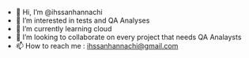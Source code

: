 - 👋 Hi, I’m @ihssanhannachi
- 👀 I’m interested in tests and QA Analyses
- 🌱 I’m currently learning cloud
- 💞️ I’m looking to collaborate on every project that needs QA Analaysts
- 📫 How to reach me : ihssanhannachi@gmail.com

<!---
ihssanhannachi/ihssanhannachi is a ✨ special ✨ repository because its `README.md` (this file) appears on your GitHub profile.
You can click the Preview link to take a look at your changes.
--->
